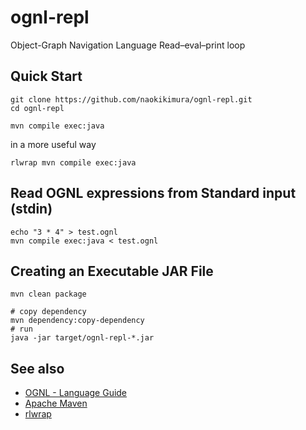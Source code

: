 ognl-repl
=========

Object-Graph Navigation Language Read–eval–print loop

Quick Start
-----------

    git clone https://github.com/naokikimura/ognl-repl.git
    cd ognl-repl

    mvn compile exec:java

in a more useful way

    rlwrap mvn compile exec:java

Read OGNL expressions from Standard input (stdin)
-------------------------------------------------

    echo "3 * 4" > test.ognl
    mvn compile exec:java < test.ognl

Creating an Executable JAR File
-------------------------------

    mvn clean package

    # copy dependency
    mvn dependency:copy-dependency
    # run
    java -jar target/ognl-repl-*.jar

See also
--------

- [OGNL - Language Guide](http://commons.apache.org/proper/commons-ognl/language-guide.html)
- [Apache Maven](http://maven.apache.org/)
- [rlwrap](http://utopia.knoware.nl/~hlub/rlwrap/)
